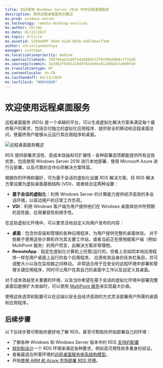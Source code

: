 ```yaml
---
title: 欢迎使用 Windows Server 2016 中的远程桌面服务
description: 提供远程桌面服务的概述
ms.prod: windows-server
ms.technology: remote-desktop-services
ms.author: chrimo
ms.date: 02/22/2017
ms.topic: article
ms.assetid: 52b9e09f-39e0-41a9-9d3b-4d5f4eacf3e0
author: christianmontoya
manager: scottman
ms.localizationpriority: medium
ms.openlocfilehash: 70979eae2ad9f54ab895572f97d9b5968cff31d9
ms.sourcegitcommit: 3a3d62f938322849f81ee9ec01186b3e7ab90fe0
ms.translationtype: HT
ms.contentlocale: zh-CN
ms.lasthandoff: 04/23/2020
ms.locfileid: "80854680"
---
```

# <a name="welcome-to-remote-desktop-services"></a>欢迎使用远程桌面服务 

远程桌面服务 (RDS) 是一个卓越的平台，可以生成虚拟化解决方案来满足每个最终客户的需求，包括交付独立的虚拟化应用程序、提供安全的移动和远程桌面访问，使最终用户能够从云运行其应用程序和桌面。

![远程桌面服务概述](./media/rds-overview.png)

RDS 提供部署灵活性、高成本效益和可扩展性 - 各种部署选项都能提供所有这些优势，包括使用 Windows Server 2016 进行本地部署、使用 Microsoft Azure 进行云部署，以及可靠的合作伙伴解决方案阵容。

根据你的环境和偏好，可为基于会话的虚拟化设置 RDS 解决方案、将 RDS 解决方案设置为虚拟桌面基础结构 (VDI)，或者结合这两种设置：

- **基于会话的虚拟化**：利用 Windows Server 的计算能力提供经济高效的多会话环境，以驱动用户的日常工作负荷。
- **VDI**：利用 Windows 客户端为用户提供他们在 Windows 桌面体验中所预期的高性能、应用兼容性和顺手性。

在这些虚拟化环境中，可以更灵活地自定义向用户发布的内容：

- **桌面**：包含你安装和管理的各种应用程序，为用户提供完整的桌面体验。 对于依赖于使用这些计算机作为其主要工作站，或者当前正在使用瘦客户端（例如 MultiPoint 服务）的用户而言，此解决方案非常理想。
- **RemoteApp**：指定在虚拟化计算机上托管/运行的，但看上去如同本地应用程序一样在用户桌面上运行的各个应用程序。 应用有其自身的任务栏条目，并可调整大小以及在监视器之间移动。 非常适合用于在安全的远程环境中部署和管理关键应用程序，同时可让用户在其自己的桌面中工作以及自定义其桌面。

对于成本效益至关重要的环境，以及当你希望在基于会话的虚拟化环境中部署完整桌面后能够扩大收益时，可以使用 [MultiPoint 服务](../multipoint-services/multipoint-services.md)来实现最大价值。 

使用这些选项和配置可以在远端以安全且经济高效的方式灵活部署用户所需的桌面和应用程序。

## <a name="next-steps"></a>后续步骤

以下后续步骤可帮助你更好地了解 RDS，甚至可帮助你开始部署自己的环境：
-    了解各种 Windows 和 Windows Server 版本中的 RDS [支持的配置](rds-supported-config.md)
-    [规划和设计](rds-plan-and-design.md)一个 RDS 环境来满足各种要求，例如高可用性和多重身份验证。
-    查看最适合所需环境的[远程桌面服务体系结构模型](desktop-hosting-logical-architecture.md)。
-    开始[使用 ARM 和 Azure 市场部署 RDS 环境](rds-in-azure.md)。
